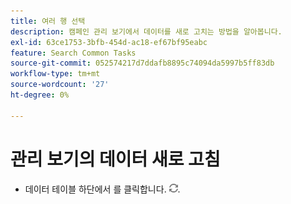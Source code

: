```yaml
---
title: 여러 행 선택
description: 캠페인 관리 보기에서 데이터를 새로 고치는 방법을 알아봅니다.
exl-id: 63ce1753-3bfb-454d-ac18-ef67bf95eabc
feature: Search Common Tasks
source-git-commit: 052574217d7ddafb8895c74094da5997b5ff83db
workflow-type: tm+mt
source-wordcount: '27'
ht-degree: 0%

---
```


# 관리 보기의 데이터 새로 고침

* 데이터 테이블 하단에서 를 클릭합니다. ![새로 고침](/help/search-social-commerce/assets/refresh.png).
